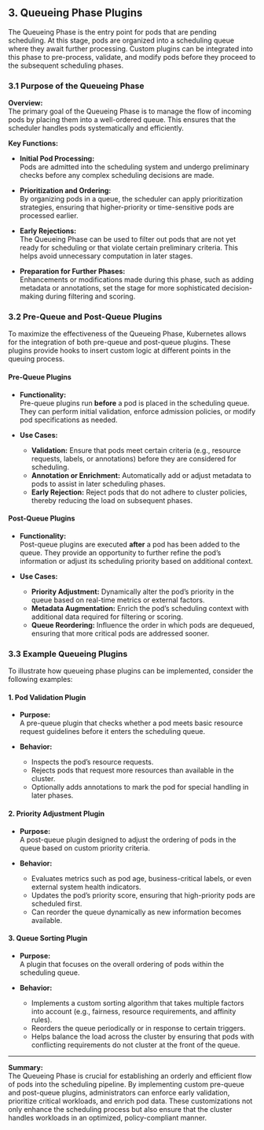 ## 3. Queueing Phase Plugins

The Queueing Phase is the entry point for pods that are pending scheduling. At this stage, pods are organized into a scheduling queue where they await further processing. Custom plugins can be integrated into this phase to pre-process, validate, and modify pods before they proceed to the subsequent scheduling phases.

### 3.1 Purpose of the Queueing Phase

**Overview:**  
The primary goal of the Queueing Phase is to manage the flow of incoming pods by placing them into a well-ordered queue. This ensures that the scheduler handles pods systematically and efficiently.

**Key Functions:**

- **Initial Pod Processing:**  
  Pods are admitted into the scheduling system and undergo preliminary checks before any complex scheduling decisions are made.
  
- **Prioritization and Ordering:**  
  By organizing pods in a queue, the scheduler can apply prioritization strategies, ensuring that higher-priority or time-sensitive pods are processed earlier.
  
- **Early Rejections:**  
  The Queueing Phase can be used to filter out pods that are not yet ready for scheduling or that violate certain preliminary criteria. This helps avoid unnecessary computation in later stages.

- **Preparation for Further Phases:**  
  Enhancements or modifications made during this phase, such as adding metadata or annotations, set the stage for more sophisticated decision-making during filtering and scoring.

### 3.2 Pre-Queue and Post-Queue Plugins

To maximize the effectiveness of the Queueing Phase, Kubernetes allows for the integration of both pre-queue and post-queue plugins. These plugins provide hooks to insert custom logic at different points in the queuing process.

#### Pre-Queue Plugins

- **Functionality:**  
  Pre-queue plugins run **before** a pod is placed in the scheduling queue. They can perform initial validation, enforce admission policies, or modify pod specifications as needed.
  
- **Use Cases:**  
  - **Validation:** Ensure that pods meet certain criteria (e.g., resource requests, labels, or annotations) before they are considered for scheduling.
  - **Annotation or Enrichment:** Automatically add or adjust metadata to pods to assist in later scheduling phases.
  - **Early Rejection:** Reject pods that do not adhere to cluster policies, thereby reducing the load on subsequent phases.

#### Post-Queue Plugins

- **Functionality:**  
  Post-queue plugins are executed **after** a pod has been added to the queue. They provide an opportunity to further refine the pod’s information or adjust its scheduling priority based on additional context.
  
- **Use Cases:**  
  - **Priority Adjustment:** Dynamically alter the pod’s priority in the queue based on real-time metrics or external factors.
  - **Metadata Augmentation:** Enrich the pod’s scheduling context with additional data required for filtering or scoring.
  - **Queue Reordering:** Influence the order in which pods are dequeued, ensuring that more critical pods are addressed sooner.

### 3.3 Example Queueing Plugins

To illustrate how queueing phase plugins can be implemented, consider the following examples:

#### 1. **Pod Validation Plugin**

- **Purpose:**  
  A pre-queue plugin that checks whether a pod meets basic resource request guidelines before it enters the scheduling queue.
  
- **Behavior:**  
  - Inspects the pod’s resource requests.
  - Rejects pods that request more resources than available in the cluster.
  - Optionally adds annotations to mark the pod for special handling in later phases.

#### 2. **Priority Adjustment Plugin**

- **Purpose:**  
  A post-queue plugin designed to adjust the ordering of pods in the queue based on custom priority criteria.
  
- **Behavior:**  
  - Evaluates metrics such as pod age, business-critical labels, or even external system health indicators.
  - Updates the pod’s priority score, ensuring that high-priority pods are scheduled first.
  - Can reorder the queue dynamically as new information becomes available.

#### 3. **Queue Sorting Plugin**

- **Purpose:**  
  A plugin that focuses on the overall ordering of pods within the scheduling queue.
  
- **Behavior:**  
  - Implements a custom sorting algorithm that takes multiple factors into account (e.g., fairness, resource requirements, and affinity rules).
  - Reorders the queue periodically or in response to certain triggers.
  - Helps balance the load across the cluster by ensuring that pods with conflicting requirements do not cluster at the front of the queue.

---

**Summary:**  
The Queueing Phase is crucial for establishing an orderly and efficient flow of pods into the scheduling pipeline. By implementing custom pre-queue and post-queue plugins, administrators can enforce early validation, prioritize critical workloads, and enrich pod data. These customizations not only enhance the scheduling process but also ensure that the cluster handles workloads in an optimized, policy-compliant manner.